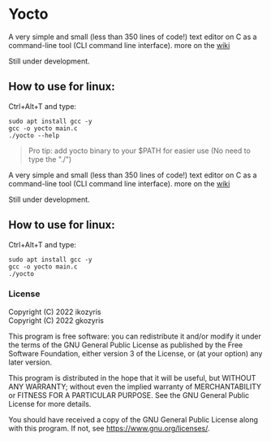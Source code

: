 # Yocto
A very simple and small (less than 350 lines of code!) text editor on C as a command-line tool (CLI command line interface). more on the [wiki](https://github.com/ikozyris/yocto/wiki)

Still under development.
## How to use for linux:
Ctrl+Alt+T and type:
```
sudo apt install gcc -y 
gcc -o yocto main.c
./yocto --help
```
> Pro tip: add yocto binary to your $PATH for easier use (No need to type the "./")

A very simple and small (less than 350 lines of code!) text editor on C as a command-line tool (CLI command line interface). more on the [wiki](https://github.com/ikozyris/yocto/wiki)

Still under development.
## How to use for linux:
Ctrl+Alt+T and type:
```
sudo apt install gcc -y 
gcc -o yocto main.c
./yocto
```

### License

Copyright (C) 2022  ikozyris<br>
Copyright (C) 2022  gkozyris

This program is free software: you can redistribute it and/or modify
it under the terms of the GNU General Public License as published by
the Free Software Foundation, either version 3 of the License, or
(at your option) any later version.

This program is distributed in the hope that it will be useful,
but WITHOUT ANY WARRANTY; without even the implied warranty of
MERCHANTABILITY or FITNESS FOR A PARTICULAR PURPOSE.  See the
GNU General Public License for more details.

You should have received a copy of the GNU General Public License
along with this program.  If not, see <https://www.gnu.org/licenses/>.


